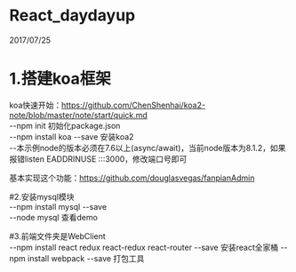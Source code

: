 # React_daydayup

2017/07/25
# 1.搭建koa框架
  koa快速开始：https://github.com/ChenShenhai/koa2-note/blob/master/note/start/quick.md  
  --npm init 初始化package.json  
  --npm install koa --save 安装koa2  
  --本示例node的版本必须在7.6以上(async/await)，当前node版本为8.1.2，如果报错listen EADDRINUSE :::3000，修改端口号即可  
    
  基本实现这个功能：https://github.com/douglasvegas/fanpianAdmin    
  
#2.安装mysql模块  
  --npm install mysql --save  
  --node mysql 查看demo  

#3.前端文件夹是WebClient  
 --npm install react redux react-redux react-router --save 安装react全家桶
 --npm install webpack --save 打包工具
